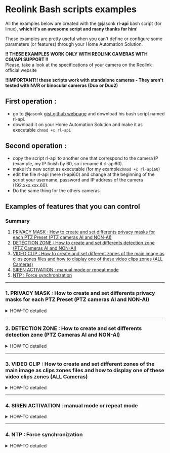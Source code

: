 # Reolink Bash scripts examples #

All the examples below are created with the @jasonk **rl-api** bash script (for linux), **which it's an awesome script and many thanks for him**!

These examples are pretty useful when you can't define or configure some parameters (or features) through your Home Automation Solution.

**!! THESE EXAMPLES WORK ONLY WITH REOLINK CAMERAS WITH CGI/API SUPPORT !!** \
Please, take a look at the specifications of your camera on the Reolink official website

**!!IMPORTANT!! these scripts work with standalone cameras - They aren't tested with NVR or binocular cameras (Duo or Duo2)**

## First operation : 
- go to @jasonk [gist.github webpage](https://gist.github.com/jasonk/4772d1cd5154069cfc9eed07acb2057a) and download his bash script named rl-api.
- download it on your Home Automation Solution and make it as executable `chmod +x rl-api`

## Second operation : 
- copy the script rl-api to another one that correspond to the camera IP (example, my IP finish by 60, so i rename it rl-api60).
- make it's new script as executable (for my example`chmod +x rl-api60`)
- edit the file rl-api (here rl-api60) and change at the beginning of the script your username, password and IP address of the camera (192.xxx.xxx.60).
- Do the same thing for the others cameras.

## Examples of features that you can control

### Summary
 1. [PRIVACY MASK : How to create and set differents privacy masks for each PTZ Preset (PTZ cameras AI and NON-AI)](README.md#1-privacy-mask--how-to-create-and-set-differents-privacy-masks-for-each-ptz-preset-ptz-cameras-ai-and-non-ai)
 2. [DETECTION ZONE : How to create and set differents detection zone (PTZ Cameras AI and NON-AI)](README.md#2-detection-zone--how-to-create-and-set-differents-detection-zone-ptz-cameras-ai-and-non-ai)
 3. [VIDEO CLIP : How to create and set different zones of the main image as clips zones files and how to display one of these video clips zones (ALL Cameras)](README.md#3-video-clip--how-to-create-and-set-different-zones-of-the-main-image-as-clips-zones-files-and-how-to-display-one-of-these-video-clips-zones-all-cameras)
 4. [SIREN ACTIVATION : manual mode or repeat mode](README.md#4-siren-activation--manual-mode-or-repeat-mode)
 5. [NTP : Force synchronization](README.md#4-ntp--force-synchronization)

----
### 1. **PRIVACY MASK : How to create and set differents privacy masks for each PTZ Preset (PTZ cameras AI and NON-AI)**
<details>
<summary>HOW-TO detailed</summary>

For those which had a PTZ camera with PTZ Presets, generally you need to redefine your privacy mask to suit with your image of the preset when you move to another one and it's boring.

Here the method how to create several privacy masks and how to apply a new privacy mask after moving to a preset (**without losing the privacy masks specific to the other presets**)

**Example** : Here, i have 3 presets for my PTZ camera (id1: -preset garage-, id2 : -preset entrance- and id:3 -preset road-) \
**!!IMPORTANT!!** use the right script that your camera depends on

>
> - For the first one which your have defined a privacy mask (in my example **id:1** -garage-), launch the command bellow and save the result in a file called, for example, json_mask_id1 : \
>`./rl-api GetMask '{"channel":0}' | jq '.' -c > json_mask_id1`
>
>- Switch to the second preset -id:2- and redefined a new privacy mask, apply it, and and also launch the command to saved the result in a second file called json_mask_id2: \
>`./rl-api GetMask '{"channel":0}' | jq '.' -c > json_mask_id2`
>
>- Switch to the third preset -id:3- and do the same method like the second preset and save the result in a file called json_mask_id3 : \
>`./rl-api GetMask '{"channel":0}' | jq '.' -c > json_mask_id3`
>
>After that, when you trigger PTZ Preset by id with the command and in my case the id:2 entrance- \
>`./rl-api PtzCtrl '{"channel":0, "op":"ToPos", "id":2, "speed":32}`
>
>Launch, after that previous command, the command dedicated to apply the privacy mask file for id:2 : \
>`./rl-api SetMask $(cat json_mask_id2)`

**IMPORTANT :** all the files json_mask_id**X** are located in the same repository of the rl-api executable.
**!!IMPORTANT!!** use the right script that your camera depends on
</details>

----

### 2. **DETECTION ZONE : How to create and set differents detection zone (PTZ Cameras AI and NON-AI)**
<details>
<summary>HOW-TO detailed</summary>

Like the method for the privacy masks in the post bellow, here the commands (depends on cameras types) to generate multiple detection zones on the preset you choose.

Here the method how to create several detection zones and how to apply a new detection zone after moving to a preset (**without losing the others detection zones**) :

**Example :** Here, i have 2 presets (id1: -preset garage-, id2 : -preset entrance-) \
**!!IMPORTANT!!** Like the privacy mask, use the right script that your camera depends on

## FOR CAMERAS NON AI (like E1 Zoom) ##
<details>
<summary>HOW-TO detailed</summary>
 
>- For the first one which your have defined a detection zone (in my example id:1 -garage-), launch the command bellow and save the result in a file called, for example, json_detectionzone_id1 : \
>`./rl-api GetMdAlarm '{"channel":0}' | jq '.[]|={channel,scope}' -c > json_detectionzone_id1`
>
>- Switch to the second preset -id:2- and redefined a new detection zone (here the entrance), apply it, and and also launch the command to saved the result in a second file called json_detectionzone_id2 : \
>`./rl-api GetMdAlarm '{"channel":0}' | jq '.[]|={channel,scope}' -c > json_detectionzone_id2`
>
>After that, when you trigger PTZ Preset by id with the command and in my case the id:2 entrance- \
>`./rl-api PtzCtrl '{"channel":0, "op":"ToPos", "id":2, "speed":32}`
>
>Launch, after that previous command, the command dedicated to apply the detectionzone file for `id:2` : \
>`./rl-api SetMdAlarm $(cat json_detectionzone_id2)`

**IMPORTANT** : all the files json_detectionzone_idX are located in the same repository of the rl-api executable. \
**!!IMPORTANT!!** use the right script that your camera depends on
</details>

## FOR CAMERAS AI (**without PetDetection**) : based on the same example
<details>
<summary>HOW-TO detailed</summary>
 
>- For the first one which your have defined a detection zone (in my example id:1 -garage-), launch the command bellow and save the result in a file called, for example, json_detectionzoneAI_id1 : \
>`./rl-api GetAiAlarm '{"channel":0,"ai_type":"people"}' | jq '{channel:.[].channel,md:.[].scope,people:.[].scope,vehicle:.[].scope}' -c > json_detectionzoneAI_id1`
>
>- Switch to the second preset -id:2- and redefined a new detection zone (here the entrance), apply it, and and also launch the command to saved the result in a second file called json_detectionzoneAI_id2 : \
>`./rl-api GetAiAlarm '{"channel":0,"ai_type":"people"}' | jq '{channel:.[].channel,md:.[].scope,people:.[].scope,vehicle:.[].scope}' -c > json_detectionzoneAI_id2`
>
>After that, when you trigger PTZ Preset by id with the command (taken for @pixeldoc2000) and in my case the id:2 entrance- \
>`./rl-api PtzCtrl '{"channel":0, "op":"ToPos", "id":2, "speed":32}`
>
>Launch, after that previous command, the command dedicated to apply the json_detectionzoneAI file for `id:2` : \
>`./rl-api SetAlarmArea $(cat json_detectionzoneAI_id2)`

**IMPORTANT** : all the files json_detectionzoneAI_id**X** are located in the same repository of the rl-api executable. \
**!!IMPORTANT!!** use the right script that your camera depends on
</details>

## FOR CAMERAS AI (**_with PetDetection_**) : based on the same example
<details>
<summary>HOW-TO detailed</summary>
 
>- For the first one which your have defined a detection zone (in my example id:1 -garage-), launch the command bellow and save the result in a file called, for example, json_detectionzoneAI_pet_id1 : \
>`./rl-api GetAiAlarm '{"channel":0,"ai_type":"people"}' | jq '{channel:.[].channel,md:.[].scope,people:.[].scope,vehicle:.[].scope,dog_cat:.[].scope}' -c > json_detectionzoneAI_pet_id1`
>
>- Switch to the second preset -id:2- and redefined a new detection zone, apply it, and also launch the command to saved the result in a second file called json_detectionzoneAI_pet_id2 : \
> `./rl-api GetAiAlarm '{"channel":0,"ai_type":"people"}' | jq '{channel:.[].channel,md:.[].scope,people:.[].scope,vehicle:.[].scope,dog_cat:.[].scope}' -c > json_detectionzoneAI_pet_id2`
>
>After that, when you trigger PTZ Preset by id with the command (taken for @pixeldoc2000) and in my case the id:2 -entrance- \
>`./rl-api PtzCtrl '{"channel":0, "op":"ToPos", "id":2, "speed":32}`
>
>Launch, after that previous command, the command dedicated to apply the json_detectionzoneAI_pet file for id:2 : \
>`./rl-api SetAlarmArea $(cat json_detectionzoneAI_pet_id2)`

**IMPORTANT** : all the files json_detectionzoneAI_pet_id**X** are located in the same repository of the rl-api executable. \
**!!IMPORTANT!!** use the right script that your camera depends on
</details>
</details>

----

### 3. **VIDEO CLIP : How to create and set different zones of the main image as clips zones files and how to display one of these video clips zones (ALL Cameras)**
<details>
<summary>HOW-TO detailed</summary>
 
On each Reolink cameras, you have the feature Video clip that permit to have a li.e zoom of part of the main image.

In that section, you have the possibility to generate several video clip zones (to focus on some particular sectors of the main image). 

After defining them, you are able to choose the video clip zone you want to looking at, and finally how to display this video clip live zoom stream through http(s) and rtmp live stream URLs 

Here the method how to create several video clip zones and how to apply one of them for display it (**without losing the others video clip zones**) :

**Example :** Here, i want to focus on two particular sectors of the main image (zone1 : Front door, zone2 : Letter box) \
**!!IMPORTANT!!** like the privacy mask, use the right script that your camera depends on

>- For the first one (front door) which your have defined a video clip zone, launch the command bellow and save the result in a file called, for example, json_clip_frontdoor : \
>`./rl-api GetCrop '{"channel":0}' | jq '.[]|=.*{"screenHeight":.mainHeight,"screenWidth":.mainWidth}|del(.Crop.minHeight,.Crop.minWidth)' -c > json_clip_frontdoor`
>
>- For the second one (letter box), modify the sector you want to see and apply it. After that, launch the command to saved the result in a second file called json_clip_letterbox : \
>`./rl-api GetCrop '{"channel":0}' | jq '.[]|=.*{"screenHeight":.mainHeight,"screenWidth":.mainWidth}|del(.Crop.minHeight,.Crop.minWidth)' -c > json_clip_letterbox`
>
>When there is an event (doorbell ringing > view frontdoor zoom), launch the command dedicated to apply the json_clip_frontdoor file for zooming to the frontdoor: \
>`./rl-api SetCrop $(cat json_clip_frontdoor)`

### HOW TO DISPLAY THE VIDEO CLIP : 
<details>
<summary>HOW-TO detailed</summary>
 
There are 2 methods possibles to see the video clip zoom live stream :
 - HTTP or HTTPS Url
> `http(s)://#IP#/flv?port=1935&app=bcs&stream=channel0_mobile.bcs&user=#username#&password=#password#` \
> (Remplace #IP#, #username#, #password# by your own values)
 - RTMP
> `rtmp://#IP#/bcs/channel0_mobile.bcs?channel=0&stream=0&user=#username#&password=#password#` \
> (Remplace #IP#, #username#, #password# by your own values)

**IMPORTANT** : 
 - RTMP or HTTP(HTTPS) must be open on your camera to have a display of the sector you zoom to. In my example, the front door
 - Verify if your home automation solution able to display one of these streams.
</details>
</details>

----

### 4. SIREN ACTIVATION : manual mode or repeat mode
<details>
<summary>HOW-TO detailed</summary>

 For those which have a recent cameras (AI) There are 2 modes for triggering the siren : the manual mode and the repeat mode. Here are the methods to use these, depends on what you want. \
 **!! IMPORTANT !!** : these commands do not work with non AI cameras because this command isn't included in their firmware.
 
 **SIREN in manual mode**\
 → turn the siren ON\
 `./rl-api AudioAlarmPlay '{"alarm_mode": "manul", "manual_switch": 0, "channel": 0 }'`

 → turn the siren OFF\
`./rl-api AudioAlarmPlay '{"alarm_mode": "manul", "manual_switch": 1, "channel": 0 }'`

 **SIREN in repeat mode** 
 
In the command below, change **#NBER_SECONDS#** by the time in seconds you want to hear the siren (example : 10 → 10 seconds)

`./rl-api AudioAlarmPlay '{"channel":0,"alarm_mode":"times","times":#NBER_SECONDS#}'`
</details>

----

### 4. NTP : Force synchronization
<details>
<summary>HOW-TO detailed</summary>

 → Force NTP synchronization\
 `./rl-api SetNtp $(./rl-api GetNtp {"channel":0} | jq '.Ntp.interval = 0' -c)`
